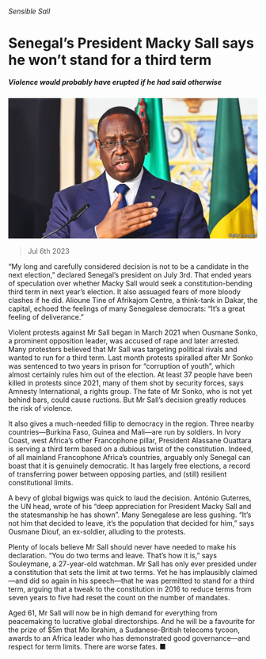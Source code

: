 ###### Sensible Sall

# Senegal’s President Macky Sall says he won’t stand for a third term 

##### Violence would probably have erupted if he had said otherwise 

![image](images/20230708_MAP002.jpg) 

> Jul 6th 2023 

“My long and carefully considered decision is not to be a candidate in the next election,” declared Senegal’s president on July 3rd. That ended years of speculation over whether Macky Sall would seek a constitution-bending third term in next year’s election. It also assuaged fears of more bloody clashes if he did. Alioune Tine of Afrikajom Centre, a think-tank in Dakar, the capital, echoed the feelings of many Senegalese democrats: “It’s a great feeling of deliverance.” 

Violent protests against Mr Sall began in March 2021 when Ousmane Sonko, a prominent opposition leader, was accused of rape and later arrested. Many protesters believed that Mr Sall was targeting political rivals and wanted to run for a third term. Last month protests spiralled after Mr Sonko was sentenced to two years in prison for “corruption of youth”, which almost certainly rules him out of the election. At least 37 people have been killed in protests since 2021, many of them shot by security forces, says Amnesty International, a rights group. The fate of Mr Sonko, who is not yet behind bars, could cause ructions. But Mr Sall’s decision greatly reduces the risk of violence. 

It also gives a much-needed fillip to democracy in the region. Three nearby countries—Burkina Faso, Guinea and Mali—are run by soldiers. In Ivory Coast, west Africa’s other Francophone pillar, President Alassane Ouattara is serving a third term based on a dubious twist of the constitution. Indeed, of all mainland Francophone Africa’s countries, arguably only Senegal can boast that it is genuinely democratic. It has largely free elections, a record of transferring power between opposing parties, and (still) resilient constitutional limits. 

A bevy of global bigwigs was quick to laud the decision. António Guterres, the UN head, wrote of his “deep appreciation for President Macky Sall and the statesmanship he has shown”. Many Senegalese are less gushing. “It’s not him that decided to leave, it’s the population that decided for him,” says Ousmane Diouf, an ex-soldier, alluding to the protests. 

Plenty of locals believe Mr Sall should never have needed to make his declaration. “You do two terms and leave. That’s how it is,” says Souleymane, a 27-year-old watchman. Mr Sall has only ever presided under a constitution that sets the limit at two terms. Yet he has implausibly claimed—and did so again in his speech—that he was permitted to stand for a third term, arguing that a tweak to the constitution in 2016 to reduce terms from seven years to five had reset the count on the number of mandates. 

Aged 61, Mr Sall will now be in high demand for everything from peacemaking to lucrative global directorships. And he will be a favourite for the prize of $5m that Mo Ibrahim, a Sudanese-British telecoms tycoon, awards to an Africa leader who has demonstrated good governance—and respect for term limits. There are worse fates. ■

